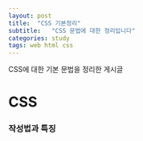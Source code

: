 ```yaml
---
layout: post
title:  "CSS 기본정리"
subtitle:   "CSS 문법에 대한 정리입니다"
categories: study
tags: web html css
---
```


CSS에 대한 기본 문법을 정리한 게시글

# CSS

### 작성법과 특징

